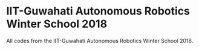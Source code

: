 # IIT-Guwahati Autonomous Robotics Winter School 2018

All codes from the IIT-Guwahati Autonomous Robotics Winter School 2018.
